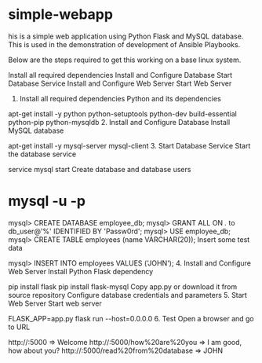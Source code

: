 # simple-webapp

his is a simple web application using Python Flask and MySQL database. This is used in the demonstration of development of Ansible Playbooks.

Below are the steps required to get this working on a base linux system.

Install all required dependencies
Install and Configure Database
Start Database Service
Install and Configure Web Server
Start Web Server
1. Install all required dependencies
Python and its dependencies

apt-get install -y python python-setuptools python-dev build-essential python-pip python-mysqldb
2. Install and Configure Database
Install MySQL database

apt-get install -y mysql-server mysql-client
3. Start Database Service
Start the database service

service mysql start
Create database and database users

# mysql -u <username> -p

mysql> CREATE DATABASE employee_db;
mysql> GRANT ALL ON *.* to db_user@'%' IDENTIFIED BY 'Passw0rd';
mysql> USE employee_db;
mysql> CREATE TABLE employees (name VARCHAR(20));
Insert some test data

mysql> INSERT INTO employees VALUES ('JOHN');
4. Install and Configure Web Server
Install Python Flask dependency

pip install flask
pip install flask-mysql
Copy app.py or download it from source repository
Configure database credentials and parameters
5. Start Web Server
Start web server

FLASK_APP=app.py flask run --host=0.0.0.0
6. Test
Open a browser and go to URL

http://<IP>:5000                            => Welcome
http://<IP>:5000/how%20are%20you            => I am good, how about you?
http://<IP>:5000/read%20from%20database     => JOHN
